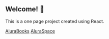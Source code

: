 ## Welcome! 👋
This is a one page project created using React.

[AluraBooks](alura-books-6ao3qeg4k-almeidagabriel01.vercel.app)
[AluraSpace](https://alura-space-4yir47k17-almeidagabriel01.vercel.app)